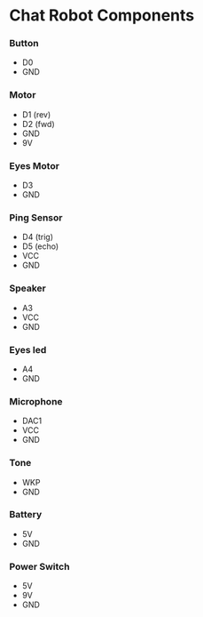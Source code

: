 # Chat Robot Components

### Button
* D0
* GND

### Motor
* D1 (rev)
* D2 (fwd)
* GND
* 9V

### Eyes Motor 
* D3
* GND

### Ping Sensor
* D4 (trig)
* D5 (echo)
* VCC
* GND

### Speaker
* A3
* VCC
* GND

### Eyes led
* A4
* GND

### Microphone 
* DAC1
* VCC
* GND

### Tone
* WKP
* GND

### Battery
* 5V
* GND

### Power Switch
* 5V
* 9V
* GND